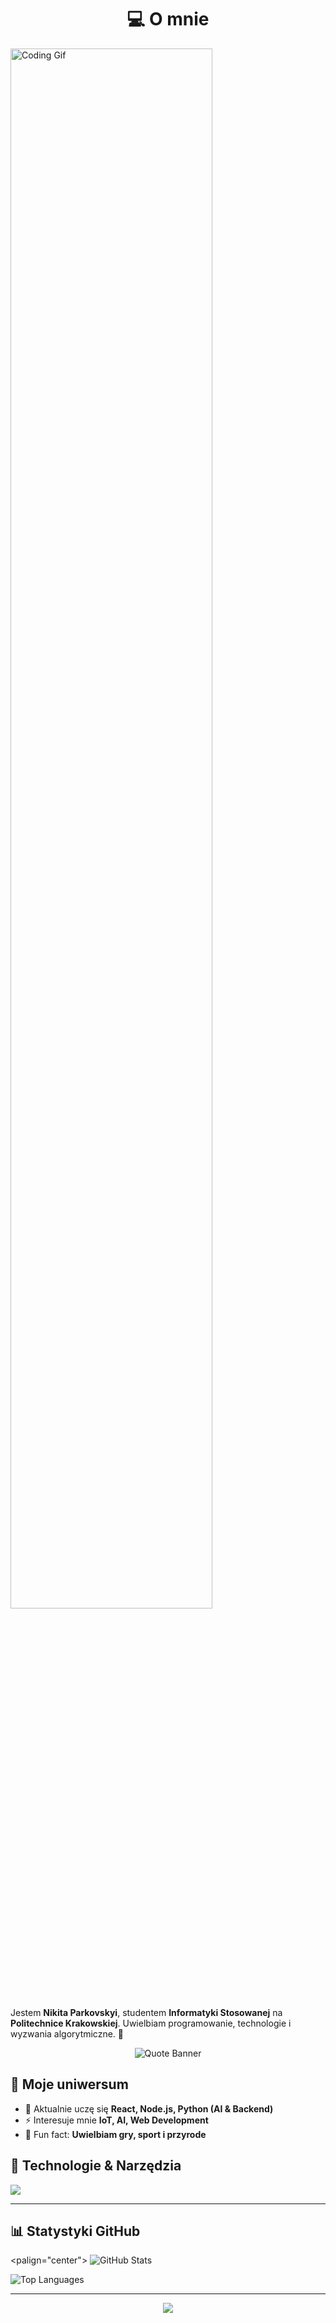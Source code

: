 
<h1 align="center">💻 O mnie</h1>
<p>
  <img src="https://media3.giphy.com/media/v1.Y2lkPTc5MGI3NjExZWx5NDNyYjhsdmJjeTc1bDUyc24yM2U4aW5heTVnZ2x4YzJ6eHhwMCZlcD12MV9pbnRlcm5hbF9naWZfYnlfaWQmY3Q9Zw/E3cZowYkfP22dz1s37/giphy.gif" width="80%" alt="Coding Gif"/>
</p>

<p>
  Jestem <b>Nikita Parkovskyi</b>, studentem <b>Informatyki Stosowanej</b> na <b>Politechnice Krakowskiej</b>.  
  Uwielbiam programowanie, technologie i wyzwania algorytmiczne. 🚀  
</p>




<p align="center">
  <img src="https://capsule-render.vercel.app/api?type=rect&color=0:3a3a3a,100:000000&height=80&section=header&text=Najlepszym%20sposobem%20na%20przewidzenie%20przyszłości%20jest%20jej%20stworzenie!&fontSize=18&fontColor=ffffff&animation=twinkling" alt="Quote Banner"/>
</p>



## 🌌 Moje uniwersum
- 🔭 Aktualnie uczę się **React, Node.js, Python (AI & Backend)**  
- ⚡  Interesuje mnie **IoT, AI, Web Development**  
- 🌱 Fun fact: **Uwielbiam gry, sport i przyrode**  



## 🧰 Technologie & Narzędzia
<p>
  <img src="https://skillicons.dev/icons?i=python,cpp,java,javascript,react,nodejs,arduino,docker,git,linux" />
</p>

---

## 📊 Statystyki GitHub
<palign="center">
  <img src="https://github-readme-stats.vercel.app/api?username=K1taSun&show_icons=true&theme=radical" alt="GitHub Stats"/>
</p>
<p>
  <img src="https://github-readme-stats.vercel.app/api/top-langs?username=K1taSun&show_icons=true&layout=compact&theme=radical" alt="Top Languages"/>
</p>

---


<p align="center">
  <img src="https://capsule-render.vercel.app/api?type=waving&color=gradient&height=100&section=footer&text=Let's%20Code%20the%20Future!&fontSize=24&fontColor=ffffff"/>
</p>
